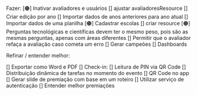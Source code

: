 Fazer:
[🟠] Inativar avaliadores e usuários
    [] ajustar avaliadoresResource
[] Criar edição por ano
    [] Importar dados de anos anteriores para ano atual
[] Importar dados de uma planilha
[🟠] Cadastrar escolas
    [] criar resource
[🟠] Perguntas tecnológicas e científicas devem ter o mesmo peso, pois são as mesmas perguntas, apenas com áreas diferentes
[] Permitir que o avaliador refaça a avaliação caso cometa um erro
[] Gerar campeões
[] Dashboards

Refinar / entender melhor:

[] Exportar como Word e PDF
[] Check-in:
    [] Leitura de PIN via QR Code
    [] Distribuição dinâmica de tarefas no momento do evento
[] QR Code no app
[] Gerar slide de premiação com base em um roteiro
[] Utilizar serviço de autenticação
[] Entender melhor premiações